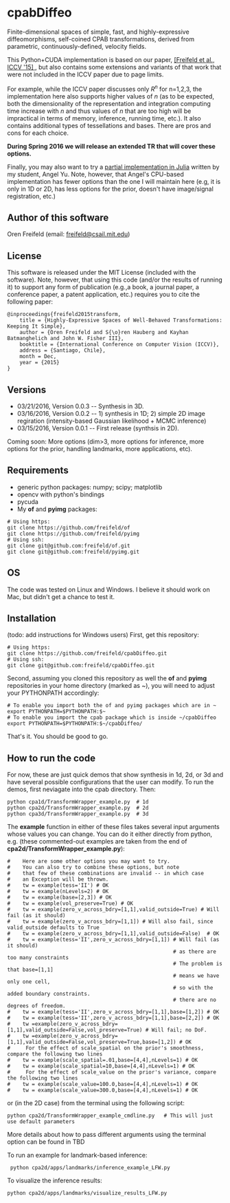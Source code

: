 # cpabDiffeo
Finite-dimensional spaces of simple, fast, and highly-expressive diffeomorphisms, self-coined CPAB transformations, derived from parametric, continuously-defined, velocity fields.

This Python+CUDA implementation is based on our paper, [\[Freifeld et al., ICCV '15\] ](http://people.csail.mit.edu/freifeld/publications.htm), but also contains some extensions and variants of that work that were not included in the ICCV paper due to page limits. 

For example, while the ICCV paper discusses only $R^n$ for n=1,2,3, the implementation here also supports higher values of $n$ (as to be expected, both the dimensionality of the representation and integration computing time increase with $n$ and thus values of $n$ that are too high will be impractical in terms of memory, inference, running time, etc.).
It also contains additional types of tessellations and bases. There are pros and cons for each choice.

**During Spring 2016 we will release an extended TR that will cover these options.**

Finally, you may also want to try a [partial implementation in Julia](https://github.com/angel8yu/cpab-diffeo-julia) written by my student, Angel Yu. Note, however, that Angel's CPU-based implementation has fewer options than the one I will maintain here (e.g, it is only in 1D or 2D, has less options for the prior, doesn't have image/signal registration, etc.)

## Author of this software

Oren Freifeld (email: freifeld@csail.mit.edu)

## License

This software is released under the MIT License (included with the software). Note, however, that using this code (and/or the results of running it) to support any form of publication (e.g.,a book, a journal paper, a conference paper, a patent application, etc.) requires you to cite the following paper:

```
@inproceedings{freifeld2015transform,
    title = {Highly-Expressive Spaces of Well-Behaved Transformations: Keeping It Simple},
    author = {Oren Freifeld and S{\o}ren Hauberg and Kayhan Batmanghelich and John W. Fisher III},
    booktitle = {International Conference on Computer Vision (ICCV)},
    address = {Santiago, Chile},
    month = Dec,
    year = {2015}
}
```

## Versions
- 03/21/2016, Version 0.0.3  -- Synthesis in 3D.
- 03/16/2016, Version 0.0.2  -- 1) synthesis in 1D; 2) simple 2D image regiration (intensity-based Gaussian likelihood + MCMC inference)
- 03/15/2016, Version 0.0.1  -- First release (synthsis in 2D).

Coming soon: More options (dim>3, more options for inference, more options for the prior, handling landmarks, more applications, etc). 

## Requirements
- generic python packages: numpy; scipy; matplotlib
- opencv with python's bindings
- pycuda
- My **of** and **pyimg** packages:
```
# Using https:
git clone https://github.com/freifeld/of
git clone https://github.com/freifeld/pyimg
# Using ssh:
git clone git@github.com:freifeld/of.git
git clone git@github.com:freifeld/pyimg.git
```
## OS
The code was tested on Linux and Windows. I believe it should work on Mac, but didn't get a chance to test it.

## Installation
(todo: add instructions for Windows users)
First, get this repository:
```
# Using https:
git clone https://github.com/freifeld/cpabDiffeo.git
# Using ssh:
git clone git@github.com:freifeld/cpabDiffeo.git
```
Second, assuming you cloned this repository as well the **of** and **pyimg** repositories in your home directory (marked as ~), you
will need to adjust your PYTHONPATH accordingly:
```
# To enable you import both the of and pyimg packages which are in ~
export PYTHONPATH=$PYTHONPATH:$~    
# To enable you import the cpab package which is inside ~/cpabDiffeo
export PYTHONPATH=$PYTHONPATH:$~/cpabDiffeo/  
```
That's it. You should be good to go.
## How to run the code
For now, these are just quick demos that show synthesis in 1d, 2d, or 3d and have several possible configurations that the user can modify. To run the demos, first neviagate into the cpab directory. Then:
```
python cpa1d/TransformWrapper_example.py  # 1d 
python cpa2d/TransformWrapper_example.py  # 2d 
python cpa3d/TransformWrapper_example.py  # 3d 

```
The **example** function in either of these files takes several input arguments whose values you can change. 
You can do it either directly from python, e.g.  (these commented-out examples are taken from the end of **cpa2d/TransformWrapper_example.py**):
```
#    Here are some other options you may want to try.
#    You can also try to combine these options, but note
#    that few of these combinations are invalid -- in which case 
#    an Exception will be thrown.
#    tw = example(tess='II') # OK
#    tw = example(nLevels=2) # OK
#    tw = example(base=[2,3]) # OK
#    tw = example(vol_preserve=True) # OK
#    tw = example(zero_v_across_bdry=[1,1],valid_outside=True) # Will fail (as it should)
#    tw = example(zero_v_across_bdry=[1,1]) # Will also fail, since valid_outside defaults to True
#    tw = example(zero_v_across_bdry=[1,1],valid_outside=False)  # OK
#    tw = example(tess='II',zero_v_across_bdry=[1,1]) # Will fail (as it should) 
                                                      # as there are too many constraints
                                                      # The problem is that base=[1,1]
                                                      # means we have only one cell, 
                                                      # so with the added boundary constraints. 
                                                      # there are no degrees of freedom.
#    tw = example(tess='II',zero_v_across_bdry=[1,1],base=[1,2]) # OK
#    tw = example(tess='II',zero_v_across_bdry=[1,1],base=[2,2]) # OK
#    tw =example(zero_v_across_bdry=[1,1],valid_outside=False,vol_preserve=True) # Will fail; no DoF.
#    tw =example(zero_v_across_bdry=[1,1],valid_outside=False,vol_preserve=True,base=[1,2]) # OK
#     For the effect of scale_spatial on the prior's smoothness, compare the following two lines
#    tw = example(scale_spatial=.01,base=[4,4],nLevels=1) # OK
#    tw = example(scale_spatial=10,base=[4,4],nLevels=1) # OK
#     For the effect of scale_value on the prior's variance, compare the following two lines
#    tw = example(scale_value=100.0,base=[4,4],nLevels=1) # OK
#    tw = example(scale_value=300.0,base=[4,4],nLevels=1) # OK
```
or (in the 2D case) from the terminal using the following script:
```
python cpa2d/TransformWrapper_example_cmdline.py   # This will just use default parameters
```
More details about how to pass different arguments using the terminal option can be found in 
TBD

To run an example for landmark-based inference:
```
 python cpa2d/apps/landmarks/inference_example_LFW.py
```
To visualize the inference results:
```
python cpa2d/apps/landmarks/visualize_results_LFW.py
```





